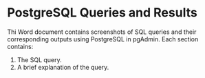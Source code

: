 # PostgreSQL Queries and Results

Thi Word document contains screenshots of SQL queries and their corresponding outputs using PostgreSQL in pgAdmin. Each section contains:
1. The SQL query.
2. A brief explanation of the query.